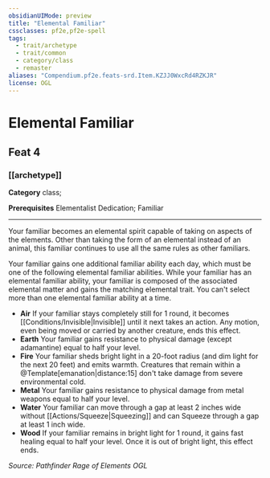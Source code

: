 ```yaml
---
obsidianUIMode: preview
title: "Elemental Familiar"
cssclasses: pf2e,pf2e-spell
tags:
  - trait/archetype
  - trait/common
  - category/class
  - remaster
aliases: "Compendium.pf2e.feats-srd.Item.KZJJ0WxcRd4RZKJR"
license: OGL
---
```

# Elemental Familiar
## Feat 4
### [[archetype]]

**Category** class; 



**Prerequisites** Elementalist Dedication; Familiar
* * *
Your familiar becomes an elemental spirit capable of taking on aspects of the elements. Other than taking the form of an elemental instead of an animal, this familiar continues to use all the same rules as other familiars.

Your familiar gains one additional familiar ability each day, which must be one of the following elemental familiar abilities. While your familiar has an elemental familiar ability, your familiar is composed of the associated elemental matter and gains the matching elemental trait. You can't select more than one elemental familiar ability at a time.

*   **Air** If your familiar stays completely still for 1 round, it becomes [[Conditions/Invisible|Invisible]] until it next takes an action. Any motion, even being moved or carried by another creature, ends this effect.
*   **Earth** Your familiar gains resistance to physical damage (except adamantine) equal to half your level.
*   **Fire** Your familiar sheds bright light in a 20-foot radius (and dim light for the next 20 feet) and emits warmth. Creatures that remain within a @Template\[emanation|distance:15\] don't take damage from severe environmental cold.
*   **Metal** Your familiar gains resistance to physical damage from metal weapons equal to half your level.
*   **Water** Your familiar can move through a gap at least 2 inches wide without [[Actions/Squeeze|Squeezing]] and can Squeeze through a gap at least 1 inch wide.
*   **Wood** If your familiar remains in bright light for 1 round, it gains fast healing equal to half your level. Once it is out of bright light, this effect ends.

*Source: Pathfinder Rage of Elements*
*OGL*